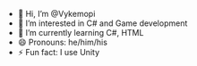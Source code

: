 - 👋 Hi, I’m @Vykemopi
- 👀 I’m interested in C# and Game development
- 🌱 I’m currently learning C#, HTML
- 😄 Pronouns: he/him/his
- ⚡ Fun fact: I use Unity

<!---
Vykemopi/Vykemopi is a ✨ special ✨ repository because its `README.md` (this file) appears on your GitHub profile.
You can click the Preview link to take a look at your changes.
--->

